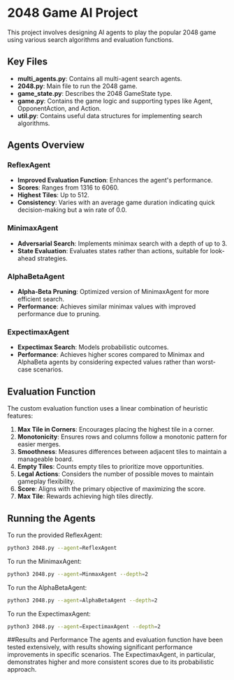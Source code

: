# 2048 Game AI Project

This project involves designing AI agents to play the popular 2048 game using various search algorithms and evaluation functions.

## Key Files

- **multi_agents.py**: Contains all multi-agent search agents.
- **2048.py**: Main file to run the 2048 game.
- **game_state.py**: Describes the 2048 GameState type.
- **game.py**: Contains the game logic and supporting types like Agent, OpponentAction, and Action.
- **util.py**: Contains useful data structures for implementing search algorithms.

## Agents Overview

### ReflexAgent

- **Improved Evaluation Function**: Enhances the agent's performance.
- **Scores**: Ranges from 1316 to 6060.
- **Highest Tiles**: Up to 512.
- **Consistency**: Varies with an average game duration indicating quick decision-making but a win rate of 0.0.

### MinimaxAgent

- **Adversarial Search**: Implements minimax search with a depth of up to 3.
- **State Evaluation**: Evaluates states rather than actions, suitable for look-ahead strategies.

### AlphaBetaAgent

- **Alpha-Beta Pruning**: Optimized version of MinimaxAgent for more efficient search.
- **Performance**: Achieves similar minimax values with improved performance due to pruning.

### ExpectimaxAgent

- **Expectimax Search**: Models probabilistic outcomes.
- **Performance**: Achieves higher scores compared to Minimax and AlphaBeta agents by considering expected values rather than worst-case scenarios.

## Evaluation Function

The custom evaluation function uses a linear combination of heuristic features:

1. **Max Tile in Corners**: Encourages placing the highest tile in a corner.
2. **Monotonicity**: Ensures rows and columns follow a monotonic pattern for easier merges.
3. **Smoothness**: Measures differences between adjacent tiles to maintain a manageable board.
4. **Empty Tiles**: Counts empty tiles to prioritize move opportunities.
5. **Legal Actions**: Considers the number of possible moves to maintain gameplay flexibility.
6. **Score**: Aligns with the primary objective of maximizing the score.
7. **Max Tile**: Rewards achieving high tiles directly.

## Running the Agents

To run the provided ReflexAgent:
```bash
python3 2048.py --agent=ReflexAgent
```
To run the MinimaxAgent:
```bash
python3 2048.py --agent=MinmaxAgent --depth=2
```
To run the AlphaBetaAgent:
```bash
python3 2048.py --agent=AlphaBetaAgent --depth=2
```
To run the ExpectimaxAgent:
```bash
python3 2048.py --agent=ExpectimaxAgent --depth=2
```

##Results and Performance
The agents and evaluation function have been tested extensively, with results showing significant performance improvements in specific scenarios. The ExpectimaxAgent, in particular, demonstrates higher and more consistent scores due to its probabilistic approach.
